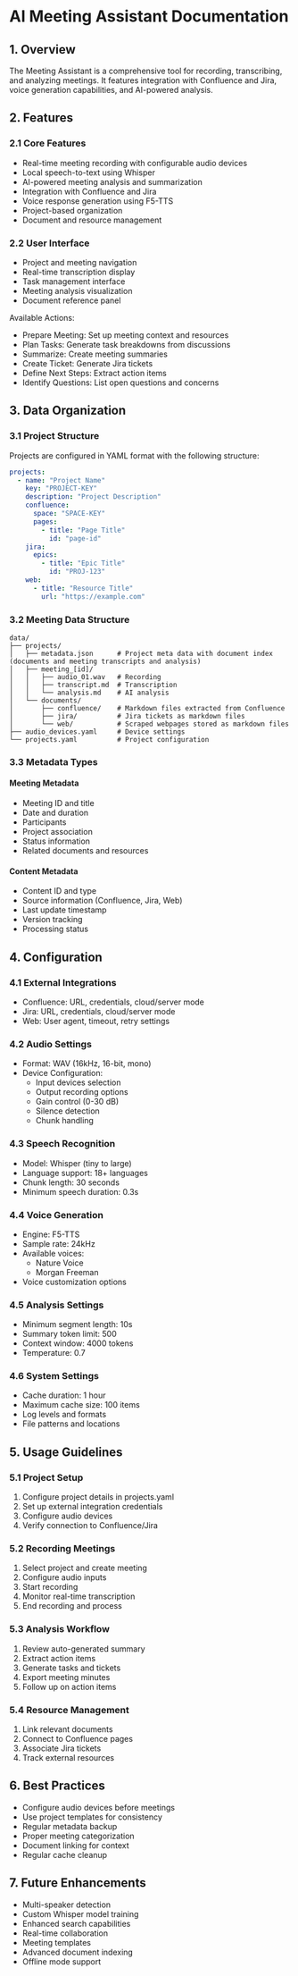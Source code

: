 # AI Meeting Assistant Documentation

## 1. Overview
The Meeting Assistant is a comprehensive tool for recording, transcribing, and analyzing meetings. It features integration with Confluence and Jira, voice generation capabilities, and AI-powered analysis.

## 2. Features

### 2.1 Core Features
- Real-time meeting recording with configurable audio devices
- Local speech-to-text using Whisper
- AI-powered meeting analysis and summarization
- Integration with Confluence and Jira
- Voice response generation using F5-TTS
- Project-based organization
- Document and resource management

### 2.2 User Interface
- Project and meeting navigation
- Real-time transcription display
- Task management interface
- Meeting analysis visualization
- Document reference panel

Available Actions:
- Prepare Meeting: Set up meeting context and resources
- Plan Tasks: Generate task breakdowns from discussions
- Summarize: Create meeting summaries
- Create Ticket: Generate Jira tickets
- Define Next Steps: Extract action items
- Identify Questions: List open questions and concerns

## 3. Data Organization

### 3.1 Project Structure
Projects are configured in YAML format with the following structure:
```yaml
projects:
  - name: "Project Name"
    key: "PROJECT-KEY"
    description: "Project Description"
    confluence:
      space: "SPACE-KEY"
      pages:
        - title: "Page Title"
          id: "page-id"
    jira:
      epics:
        - title: "Epic Title"
          id: "PROJ-123"
    web:
      - title: "Resource Title"
        url: "https://example.com"
```

### 3.2 Meeting Data Structure
```
data/
├── projects/
│   ├── metadata.json      # Project meta data with document index (documents and meeting transcripts and analysis)
│   ├── meeting_[id]/
│   │   ├── audio_01.wav   # Recording
│   │   ├── transcript.md  # Transcription
│   │   └── analysis.md    # AI analysis
│   └── documents/
│       ├── confluence/    # Markdown files extracted from Confluence
│       ├── jira/          # Jira tickets as markdown files
│       └── web/           # Scraped webpages stored as markdown files
├── audio_devices.yaml     # Device settings
└── projects.yaml          # Project configuration
```

### 3.3 Metadata Types

#### Meeting Metadata
- Meeting ID and title
- Date and duration
- Participants
- Project association
- Status information
- Related documents and resources

#### Content Metadata
- Content ID and type
- Source information (Confluence, Jira, Web)
- Last update timestamp
- Version tracking
- Processing status

## 4. Configuration

### 4.1 External Integrations
- Confluence: URL, credentials, cloud/server mode
- Jira: URL, credentials, cloud/server mode
- Web: User agent, timeout, retry settings

### 4.2 Audio Settings
- Format: WAV (16kHz, 16-bit, mono)
- Device Configuration:
  - Input devices selection
  - Output recording options
  - Gain control (0-30 dB)
  - Silence detection
  - Chunk handling

### 4.3 Speech Recognition
- Model: Whisper (tiny to large)
- Language support: 18+ languages
- Chunk length: 30 seconds
- Minimum speech duration: 0.3s

### 4.4 Voice Generation
- Engine: F5-TTS
- Sample rate: 24kHz
- Available voices:
  - Nature Voice
  - Morgan Freeman
- Voice customization options

### 4.5 Analysis Settings
- Minimum segment length: 10s
- Summary token limit: 500
- Context window: 4000 tokens
- Temperature: 0.7

### 4.6 System Settings
- Cache duration: 1 hour
- Maximum cache size: 100 items
- Log levels and formats
- File patterns and locations

## 5. Usage Guidelines

### 5.1 Project Setup
1. Configure project details in projects.yaml
2. Set up external integration credentials
3. Configure audio devices
4. Verify connection to Confluence/Jira

### 5.2 Recording Meetings
1. Select project and create meeting
2. Configure audio inputs
3. Start recording
4. Monitor real-time transcription
5. End recording and process

### 5.3 Analysis Workflow
1. Review auto-generated summary
2. Extract action items
3. Generate tasks and tickets
4. Export meeting minutes
5. Follow up on action items

### 5.4 Resource Management
1. Link relevant documents
2. Connect to Confluence pages
3. Associate Jira tickets
4. Track external resources

## 6. Best Practices
- Configure audio devices before meetings
- Use project templates for consistency
- Regular metadata backup
- Proper meeting categorization
- Document linking for context
- Regular cache cleanup

## 7. Future Enhancements
- Multi-speaker detection
- Custom Whisper model training
- Enhanced search capabilities
- Real-time collaboration
- Meeting templates
- Advanced document indexing
- Offline mode support
